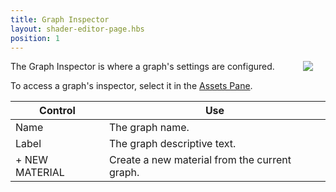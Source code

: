 ```yaml
---
title: Graph Inspector
layout: shader-editor-page.hbs
position: 1
---
```


<img src="/images/shader-editor/inspector-pane-graph.png" style="float: right; padding: 20px; padding-top: 0px;">

The Graph Inspector is where a graph's settings are configured.

To access a graph's inspector, select it in the [Assets Pane][1].

| Control | Use |
|---|---|
| Name | The graph name.
| Label | The graph descriptive text. |
|\+ NEW MATERIAL | Create a new material from the current graph. |

[1]: /shader-editor/window-layout/assets-pane
